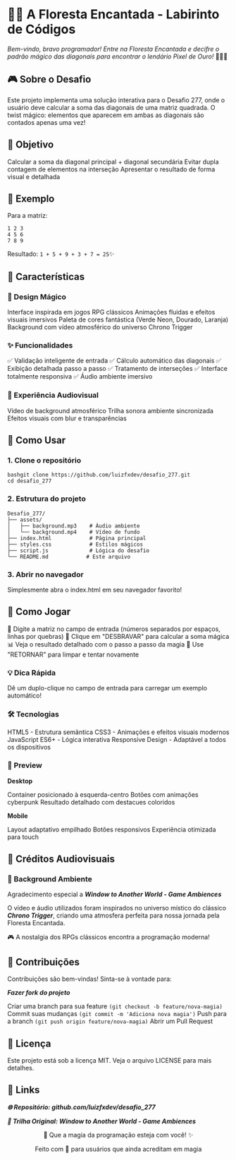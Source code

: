 # 🌲✨ A Floresta Encantada - Labirinto de Códigos

*Bem-vindo, bravo programador! Entre na Floresta Encantada e decifre o padrão mágico das diagonais para encontrar o lendário Pixel de Ouro!* 🧙‍♂️💎

## 🎮 Sobre o Desafio

Este projeto implementa uma solução interativa para o Desafio 277, onde o usuário deve calcular a soma das diagonais de uma matriz quadrada. O twist mágico: elementos que aparecem em ambas as diagonais são contados apenas uma vez!

## 🎯 Objetivo

Calcular a soma da diagonal principal + diagonal secundária
Evitar dupla contagem de elementos na interseção
Apresentar o resultado de forma visual e detalhada

## 📝 Exemplo

Para a matriz:
```
1 2 3
4 5 6
7 8 9
```

Resultado: ``` 1 + 5 + 9 + 3 + 7 = 25 ```✨

## 🌟 Características

### 🎨 Design Mágico

Interface inspirada em jogos RPG clássicos
Animações fluidas e efeitos visuais imersivos
Paleta de cores fantástica (Verde Neon, Dourado, Laranja)
Background com vídeo atmosférico do universo Chrono Trigger

### ✨ Funcionalidades

✅ Validação inteligente de entrada
✅ Cálculo automático das diagonais
✅ Exibição detalhada passo a passo
✅ Tratamento de interseções
✅ Interface totalmente responsiva
✅ Áudio ambiente imersivo

### 🎵 Experiência Audiovisual

Vídeo de background atmosférico
Trilha sonora ambiente sincronizada
Efeitos visuais com blur e transparências

## 🚀 Como Usar

### 1. Clone o repositório
```
bashgit clone https://github.com/luizfxdev/desafio_277.git
cd desafio_277
```
### 2. Estrutura do projeto
```
Desafio_277/
├── assets/
│   ├── background.mp3    # Áudio ambiente
│   └── background.mp4    # Vídeo de fundo
├── index.html            # Página principal
├── styles.css            # Estilos mágicos
├── script.js             # Lógica do desafio
└── README.md            # Este arquivo
```
### 3. Abrir no navegador

Simplesmente abra o index.html em seu navegador favorito!

## 🎲 Como Jogar

📝 Digite a matriz no campo de entrada (números separados por espaços, linhas por quebras)
🔮 Clique em "DESBRAVAR" para calcular a soma mágica
📊 Veja o resultado detalhado com o passo a passo da magia
🔄 Use "RETORNAR" para limpar e tentar novamente

### 💡 Dica Rápida
Dê um duplo-clique no campo de entrada para carregar um exemplo automático!

### 🛠️ Tecnologias

HTML5 - Estrutura semântica
CSS3 - Animações e efeitos visuais modernos
JavaScript ES6+ - Lógica interativa
Responsive Design - Adaptável a todos os dispositivos

### 🎨 Preview

**Desktop**

Container posicionado à esquerda-centro
Botões com animações cyberpunk
Resultado detalhado com destacues coloridos

**Mobile**

Layout adaptativo empilhado
Botões responsivos
Experiência otimizada para touch

## 🎵 Créditos Audiovisuais

### 🌿 Background Ambiente

Agradecimento especial a ***Window to Another World - Game Ambiences***

O vídeo e áudio utilizados foram inspirados no universo místico do clássico ***Chrono Trigger***, criando uma atmosfera perfeita para nossa jornada pela Floresta Encantada.

🎮 A nostalgia dos RPGs clássicos encontra a programação moderna!

## 🤝 Contribuições
Contribuições são bem-vindas! Sinta-se à vontade para:

***Fazer fork do projeto***

Criar uma branch para sua feature ```(git checkout -b feature/nova-magia)```
Commit suas mudanças ```(git commit -m 'Adiciona nova magia')```
Push para a branch ```(git push origin feature/nova-magia)```
Abrir um Pull Request

## 📄 Licença
Este projeto está sob a licença MIT. Veja o arquivo LICENSE para mais detalhes.

## 🔗 Links

***🌐 Repositório: github.com/luizfxdev/desafio_277***

***🎵 Trilha Original: Window to Another World - Game Ambiences***


<div align="center">

🌲 Que a magia da programação esteja com você! ✨

Feito com 💚 para usuários que ainda acreditam em magia

</div>

